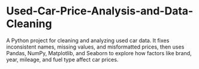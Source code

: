 # Used-Car-Price-Analysis-and-Data-Cleaning
A Python project for cleaning and analyzing used car data. It fixes inconsistent names, missing values, and misformatted prices, then uses Pandas, NumPy, Matplotlib, and Seaborn to explore how factors like brand, year, mileage, and fuel type affect car prices.
